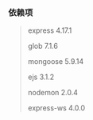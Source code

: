 ### 依赖项

> express 4.17.1
>
> glob 7.1.6
>
> mongoose 5.9.14
>
> ejs 3.1.2
>
> nodemon 2.0.4
>
> express-ws 4.0.0


